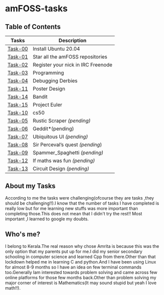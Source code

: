 # amFOSS-tasks
## Table of Contents
|Tasks|Description|
|------|------|
|<a href="https://github.com/krishkavya/amfoss-tasks/tree/main/Task-00">Task-00</a> |Install Ubuntu 20.04|
|<a href="https://github.com/krishkavya/amfoss-tasks/tree/main/Task-01">Task-01</a> |Star all the amFOSS repositories|
|<a href="https://github.com/krishkavya/amfoss-tasks/tree/main/Task-02">Task-02</a> |Register your nick in IRC Freenode|
|<a href="https://github.com/krishkavya/amfoss-tasks/tree/main/Task-03">Task-03</a> |Programming|
|<a href="https://github.com/krishkavya/amfoss-tasks/tree/main/Task-04">Task-04</a> |Debugging Derbies|
|<a href="https://github.com/krishkavya/amfoss-tasks/tree/main/Task-11">Task-11</a> | Poster Design|
|<a href="https://github.com/krishkavya/amfoss-tasks/tree/main/Task-14">Task-14</a> | Bandit|
|<a href="https://github.com/krishkavya/amfoss-tasks/tree/main/Task-15">Task-15</a> |Project Euler|
|<a href="https://github.com/krishkavya/amfoss-tasks/tree/main/Task-10">Task-10</a> |cs50|
|<a href="https://github.com/krishkavya/amfoss-tasks/tree/main/Task-05">Task-05</a> |Rustic Scraper *(pending)*|
|<a href="https://github.com/krishkavya/amfoss-tasks/tree/main/Task-06">Task-06</a> |Geddit*(pending)|
|<a href="https://github.com/krishkavya/amfoss-tasks/tree/main/Task-07">Task-07</a> |Ubiquitous UI *(pending)*|
|<a href="https://github.com/krishkavya/amfoss-tasks/tree/main/Task-08">Task-08</a> |Sir Perceval’s quest *(pending*)|
|<a href="https://github.com/krishkavya/amfoss-tasks/tree/main/Task-09">Task-09</a> |Spammer_Spaghetti *(pending)*|
|<a href="https://github.com/krishkavya/amfoss-tasks/tree/main/Task-12">Task-12</a> | If maths was fun *(pending)* |
|<a href="https://github.com/krishkavya/amfoss-tasks/tree/main/Task-13">Task-13</a> |Circuit Design *(pending)*|

## About my Tasks
According to me the tasks were challenging(ofcourse they are tasks ,they should be challenging!!).I know that the number of tasks I have completed is really low  but for me learning new stuffs was more important than completing those.This does not mean that I didn't try the rest!! Most important ,I learned to google my doubts.   


## Who's me?
I belong to Kerala.The real reason why chose Amrita is because this was the only option that my parents put up for me.I did my senior secondary schooling in computer science and learned Cpp from there.Other than that lockdown helped me in learning C and python.And I have been using Linux for almost 8-9 months so I have an idea on few terminal commands too.Generally Iam interested towards problem solving and came across few online platforms for those few months back.Other than problem solving my major corner of interest is Mathematics(It may sound stupid but yeah I love math!!).
